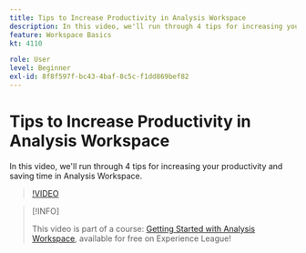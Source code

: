 ```yaml
---
title: Tips to Increase Productivity in Analysis Workspace
description: In this video, we'll run through 4 tips for increasing your productivity and saving time in Analysis Workspace.
feature: Workspace Basics
kt: 4110

role: User
level: Beginner
exl-id: 8f8f597f-bc43-4baf-8c5c-f1dd869bef82
---
```

# Tips to Increase Productivity in Analysis Workspace

In this video, we'll run through 4 tips for increasing your productivity and saving time in Analysis Workspace.

>[!VIDEO](https://video.tv.adobe.com/v/31157/?quality=12&learn=on)

>[!INFO]
>
> This video is part of a course: [Getting Started with Analysis Workspace](https://experienceleague.adobe.com/?recommended=Analytics-U-1-2020.1.workspace), available for free on Experience League!
